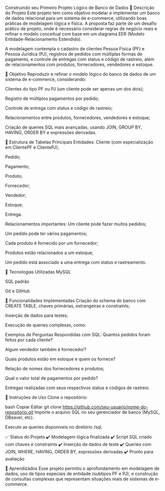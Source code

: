 Construindo seu Primeiro Projeto Lógico de Banco de Dados
📝 Descrição do Projeto
Este projeto tem como objetivo modelar e implementar um banco de dados relacional para um sistema de e-commerce, utilizando boas práticas de modelagem lógica e física. A proposta faz parte de um desafio prático de projeto, onde é necessário considerar regras de negócio reais e refinar o modelo conceitual com base em um diagrama EER (Modelo Entidade-Relacionamento Estendido).

A modelagem contempla o cadastro de clientes Pessoa Física (PF) e Pessoa Jurídica (PJ), registros de pedidos com múltiplas formas de pagamento, e controle de entregas com status e código de rastreio, além de relacionamentos com produtos, fornecedores, vendedores e estoque.

🎯 Objetivo
Reproduzir e refinar o modelo lógico do banco de dados de um sistema de e-commerce, considerando:

Clientes do tipo PF ou PJ (um cliente pode ser apenas um dos dois);

Registro de múltiplos pagamentos por pedido;

Controle de entrega com status e código de rastreio;

Relacionamentos entre produtos, fornecedores, vendedores e estoque;

Criação de queries SQL mais avançadas, usando JOIN, GROUP BY, HAVING, ORDER BY e expressões derivadas.

🧩 Estrutura de Tabelas
Principais Entidades:
Cliente (com especialização em ClientePF e ClientePJ);

Pedido;

Pagamento;

Produto;

Fornecedor;

Vendedor;

Estoque;

Entrega.

Relacionamentos importantes:
Um cliente pode fazer muitos pedidos;

Um pedido pode ter vários pagamentos;

Cada produto é fornecido por um fornecedor;

Produtos estão relacionados a um estoque;

Um pedido está associado a uma entrega com status e rastreamento.

💾 Tecnologias Utilizadas
MySQL

SQL padrão

Git e GitHub

🚀 Funcionalidades Implementadas
Criação do schema do banco com CREATE TABLE, chaves primárias, estrangeiras e constraints;

Inserção de dados para testes;

Execução de queries complexas, como:

Exemplos de Perguntas Respondidas com SQL:
Quantos pedidos foram feitos por cada cliente?

Algum vendedor também é fornecedor?

Quais produtos estão em estoque e quem os fornece?

Relação de nomes dos fornecedores e produtos;

Qual o valor total de pagamentos por pedido?

Entregas realizadas com seus respectivos status e códigos de rastreio.

📌 Instruções de Uso
Clone o repositório:

bash
Copiar
Editar
git clone https://github.com/seu-usuario/nome-do-repositorio.git
Importe o arquivo SQL no seu gerenciador de banco (MySQL, DBeaver, etc).

Execute as queries disponíveis no diretório /sql.

✅ Status do Projeto
✔️ Modelagem lógica finalizada
✔️ Script SQL criado com chaves e constraints
✔️ Inserção de dados de teste
✔️ Queries com JOIN, WHERE, HAVING, ORDER BY, expressões derivadas
✔️ Pronto para avaliação

🧠 Aprendizados
Esse projeto permitiu o aprofundamento em modelagem de dados, uso de tipos especiais de entidade (subtipos PF e PJ), e construção de consultas complexas que representam situações reais de sistemas de e-commerce.

